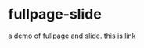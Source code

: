 # fullpage-slide
a demo of fullpage and slide.
[this is link](https://github.com/liangchenghao.github.io/fullpage-slide)
